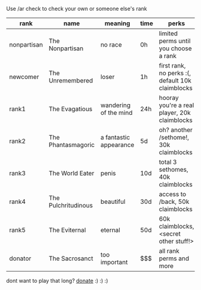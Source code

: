 Use /ar check to check your own or someone else's rank


rank | name | meaning | time | perks
---|---|---|---|---|
nonpartisan | The Nonpartisan | no race | 0h | limited perms until you choose a rank
newcomer | The Unremembered | loser | 1h | first rank, no perks :(, default 10k claimblocks
rank1 | The Evagatious | wandering of the mind | 24h | hooray you're a real player, 20k claimblocks
rank2 | The Phantasmagoric | a fantastic appearance | 5d | oh? another /sethome!, 30k claimblocks
rank3 | The World Eater | penis | 10d | total 3 sethomes, 40k claimblocks
rank4 | The Pulchritudinous | beautiful | 30d | access to /back, 50k claimblocks
rank5 | The Eviternal | eternal | 50d | 60k claimblocks, <secret other stuff!>
donator | The Sacrosanct | too important | $$$ | all rank perms and more


dont want to play that long? [donate](http://zoltritw.buycraft.net/) :) :) :) 
